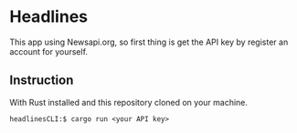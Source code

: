 # Headlines
This app using Newsapi.org, so first thing is get the API key by register an account for yourself.


## Instruction
With Rust installed and this repository cloned on your machine.
```
headlinesCLI:$ cargo run <your API key>
```